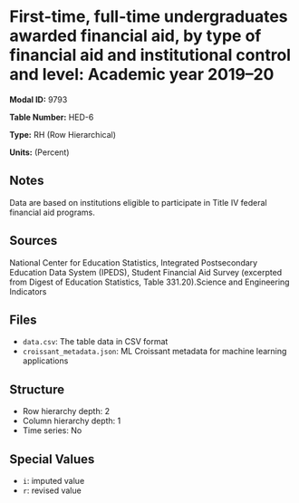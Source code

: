 # First-time, full-time undergraduates awarded financial aid, by type of financial aid and institutional control and level: Academic year 2019–20

**Modal ID:** 9793

**Table Number:** HED-6

**Type:** RH (Row Hierarchical)

**Units:** (Percent)

## Notes

Data are based on institutions eligible to participate in Title IV federal financial aid programs.

## Sources

National Center for Education Statistics, Integrated Postsecondary Education Data System (IPEDS), Student Financial Aid Survey (excerpted from Digest of Education Statistics, Table 331.20).Science and Engineering Indicators

## Files

- `data.csv`: The table data in CSV format
- `croissant_metadata.json`: ML Croissant metadata for machine learning applications

## Structure

- Row hierarchy depth: 2
- Column hierarchy depth: 1
- Time series: No

## Special Values

- `i`: imputed value
- `r`: revised value

